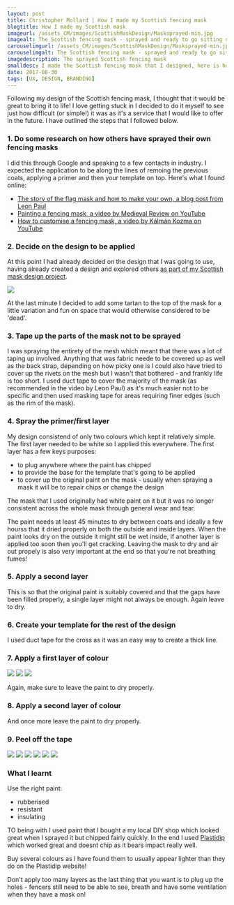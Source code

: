 ```yaml
---
layout: post
title: Christopher Mollard | How I made my Scottish fencing mask
blogtitle: How I made my Scottish mask
imageurl: /assets_CM/images/ScottishMaskDesign/Masksprayed-min.jpg
imagealt: The Scottish fencing mask - sprayed and ready to go sitting on a garden table.
carouselimgurl: /assets_CM/images/ScottishMaskDesign/Masksprayed-min.jpg
carouselimgalt: The Scottish fencing mask - sprayed and ready to go sitting on a garden table.
imagedescription: The sprayed Scottish fencing mask
smalldesc: I made the Scottish fencing mask that I designed, here is how I did it and what I learned
date: 2017-08-30
tags: [UX, DESIGN, BRANDING]
---
```

<p>
Following my design of the Scottish fencing mask, I thought that it would be great to bring it to life!  I love getting stuck in I decided to do it myself to see just how difficult (or simple!) it was as it's a service that I would like to offer in the future.  I have outlined the steps that I followed below.</p>

<h3 class="steps">1. Do some research on how others have sprayed their own fencing masks</h3>
<p>I did this through Google and speaking to a few contacts in industry. I expected the application to be along the lines of remoing the previous coats, applying a primer and then your template on top.  Here's what I found online:</p>
<ul>
            <li>
                <a href="https://www.leonpaul.com/blog/the-story-of-the-flag-mask-and-how-to-make-your-own/" target="_blank">The story of the flag mask and how to make your own, a blog post from Leon Paul</a>
            </li>
            <li>
                <a href="https://www.youtube.com/watch?v=Vm3IZgFvrBM" target="_blank">Painting a fencing mask, a video by Medieval Review on YouTube</a>
            </li>
            <li>
                <a href="https://www.youtube.com/watch?v=Sd4xcPezta0" target="_blank">How to customise a fencing mask, a video by Kálmán Kozma on YouTube</a>
            </li>
        </ul>
<h3 class="steps">2. Decide on the design to be applied</h3>
<p>At this point I had already decided on the design that I was going to use, having already created a design and explored others <a href="../ScottishFencingMaskDesign.html" target="_blank" >as part of my Scottish mask design project</a>.</p>
<img class="col-xs-12" src="/assets_CM/images/Portfolio-ScottishMask.JPG">
<p>At the last minute I decided to add some tartan to the top of the mask for a little variation and fun on space that would otherwise considered to be 'dead'.</p>
<h3 class="steps">3. Tape up the parts of the mask not to be sprayed</h3>
<p>I was spraying the entirety of the mesh which meant that there was a lot of taping up involved.  Anything that was fabric neede to be covered up as well as the back strap, depending on how picky one is I could also have tried to cover up the rivets on the mesh but I wasn't that bothered - and frankly life is too short.  I used duct tape to cover the majority of the mask (as recommended in the video by Leon Paul) as it's much easier not to be specific and then used masking tape for areas requiring finer edges (such as the rim of the mask).</p>
<h3 class="steps">4. Spray the primer/first layer</h3>
<p>My design consistend of only two colours which kept it relatively simple.  The first layer needed to be white so I applied this everywhere. The first layer has a few keys purposes:</p>
<ul>
    <li>to plug anywhere where the paint has chipped</li>
    <li>to provide the base for the template that's going to be applied</li>
    <li>to cover up the original paint on the mask - usually when spraying a mask it will be to repair chips or change the design</li>
</ul>
<p>The mask that I used originally had white paint on it but it was no longer consistent across the whole mask through general wear and tear.</p>
<p>The paint needs at least 45 minutes to dry between coats and ideally a few hourss that it dried properly on both the outside and inside layers. When the paint looks dry on the outside it might still be wet inside, if another layer is applied too soon then you'll get cracking.  Leaving the mask to dry and air out propely is also very important at the end so that you're not breathing fumes!</p>
<h3 class="steps">5. Apply a second layer</h3>
<p>This is so that the original paint is suitably covered and that the gaps have been filled properly, a single layer might not always be enough. Again leave to dry.</p>
<h3 class="steps">6. Create your template for the rest of the design</h3>
<p>I used duct tape for the cross as it was an easy way to create a thick line.</p>
<h3 class="steps">7. Apply a first layer of colour</h3>
<img class="col-xs-12" src="/assets_CM/images/ScottishMaskDesign/IMG_7802-min.JPG">
<img class="col-xs-12" src="/assets_CM/images/ScottishMaskDesign/IMG_7868-min.JPG">
<img class="col-xs-12" src="/assets_CM/images/ScottishMaskDesign/IMG_7869-min.JPG">
<p>Again, make sure to leave the paint to dry properly.</p>
<h3 class="steps">8. Apply a second layer of colour</h3>
<p>And once more leave the paint to dry properly.</p>
<h3 class="steps">9. Peel off the tape</h3>
<img class="col-xs-12" src="/assets_CM/images/ScottishMaskDesign/IMG_7880-min.JPG">
<img class="col-xs-12" src="/assets_CM/images/ScottishMaskDesign/IMG_7881-min.JPG">
<img class="col-xs-12" src="/assets_CM/images/ScottishMaskDesign/IMG_7883-min.JPG">
<img class="col-xs-12" src="/assets_CM/images/ScottishMaskDesign/IMG_7885-min.JPG">
<img class="col-xs-12" src="/assets_CM/images/ScottishMaskDesign/IMG_7887-min.JPG">
<img class="col-xs-12" src="/assets_CM/images/ScottishMaskDesign/IMG_7889-min.JPG">
<h3>What I learnt</h3>
<p>Use the right paint:</p>
<ul>
<li>rubberised</li>
<li>resistant</li>
<li>insulating</li>
</ul>
<p>TO being with I used paint that I bought a my local DIY shop which looked great when I sprayed it but chipped fairly quickly.  In the end I used <a href="https://www.plastidip.co.uk/" target="_blank">Plastidip</a> which worked great and doesnt chip as it bears impact really well.</p>
<p>Buy several colours as I have found them to usually appear lighter than they do on the Plastidip website!</p>
<p>Don't apply too many layers as the last thing that you want is to plug up the holes - fencers still need to be able to see, breath and have some ventilation when they have a mask on!</p>